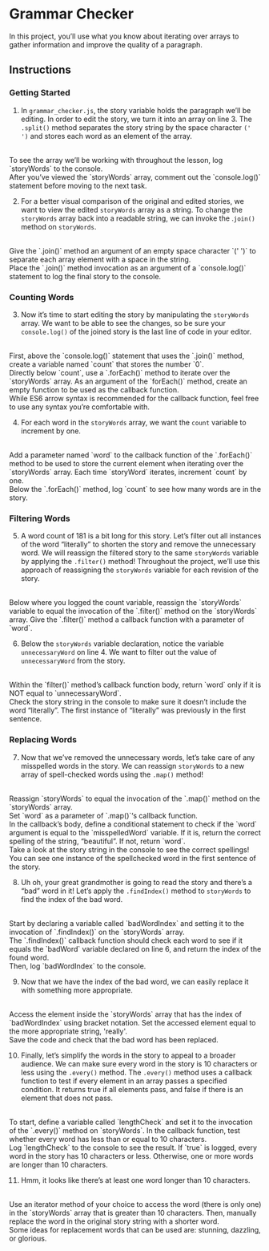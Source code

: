 # Grammar Checker
In this project, you’ll use what you know about iterating over arrays to gather information and improve the quality of a paragraph.

## Instructions

### Getting Started
1. In `grammar_checker.js`, the story variable holds the paragraph we’ll be editing. In order to edit the story, we turn it into an array on line 3. The `.split()` method separates the story string by the space character `(' ')` and stores each word as an element of the array.
<br>
To see the array we’ll be working with throughout the lesson, log `storyWords` to the console.
<br>
After you’ve viewed the `storyWords` array, comment out the `console.log()` statement before moving to the next task.

2. For a better visual comparison of the original and edited stories, we want to view the edited `storyWords` array as a string. To change the `storyWords` array back into a readable string, we can invoke the .`join()` method on `storyWords`.
<br>
Give the `.join()` method an argument of an empty space character `(' ')` to separate each array element with a space in the string.
<br>
Place the `.join()` method invocation as an argument of a `console.log()` statement to log the final story to the console.

### Counting Words

3. Now it’s time to start editing the story by manipulating the `storyWords` array. We want to be able to see the changes, so be sure your `console.log()` of the joined story is the last line of code in your editor.
<br>
First, above the `console.log()` statement that uses the `.join()` method, create a variable named `count` that stores the number `0`.
<br>
Directly below `count`, use a `.forEach()` method to iterate over the `storyWords` array. As an argument of the `forEach()` method, create an empty function to be used as the callback function.
<br>
While ES6 arrow syntax is recommended for the callback function, feel free to use any syntax you’re comfortable with.

4. For each word in the `storyWords` array, we want the `count` variable to increment by one.
<br>
Add a parameter named `word` to the callback function of the `.forEach()` method to be used to store the current element when iterating over the `storyWords` array. Each time `storyWord` iterates, increment `count` by one.
<br>
Below the `.forEach()` method, log `count` to see how many words are in the story.

### Filtering Words
5. A word count of 181 is a bit long for this story. Let’s filter out all instances of the word “literally” to shorten the story and remove the unnecessary word. We will reassign the filtered story to the same `storyWords` variable by applying the `.filter()` method! Throughout the project, we’ll use this approach of reassigning the `storyWords` variable for each revision of the story.
<br>
Below where you logged the count variable, reassign the `storyWords` variable to equal the invocation of the `.filter()` method on the `storyWords` array. Give the `.filter()` method a callback function with a parameter of `word`.

6. Below the `storyWords` variable declaration, notice the variable `unnecessaryWord` on line 4. We want to filter out the value of `unnecessaryWord` from the story.
<br>
Within the `filter()` method’s callback function body, return `word` only if it is NOT equal to `unnecessaryWord`.
<br>
Check the story string in the console to make sure it doesn’t include the word “literally”. The first instance of “literally” was previously in the first sentence.

### Replacing Words

7. Now that we’ve removed the unnecessary words, let’s take care of any misspelled words in the story. We can reassign `storyWords` to a new array of spell-checked words using the `.map()` method!
<br>
Reassign `storyWords` to equal the invocation of the `.map()` method on the `storyWords` array.
<br>
Set `word` as a parameter of `.map()`‘s callback function.
<br>
In the callback’s body, define a conditional statement to check if the `word` argument is equal to the `misspelledWord` variable. If it is, return the correct spelling of the string, “beautiful”. If not, return `word`.
<br>
Take a look at the story string in the console to see the correct spellings! You can see one instance of the spellchecked word in the first sentence of the story.

8. Uh oh, your great grandmother is going to read the story and there’s a “bad” word in it! Let’s apply the `.findIndex()` method to `storyWords` to find the index of the bad word.
<br>
Start by declaring a variable called `badWordIndex` and setting it to the invocation of `.findIndex()` on the `storyWords` array.
<br>
The `.findIndex()` callback function should check each word to see if it equals the `badWord` variable declared on line 6, and return the index of the found word.
<br>
Then, log `badWordIndex` to the console.

9. Now that we have the index of the bad word, we can easily replace it with something more appropriate.
<br>
Access the element inside the `storyWords` array that has the index of `badWordIndex` using bracket notation. Set the accessed element equal to the more appropriate string, 'really'.
<br>
Save the code and check that the bad word has been replaced.

10. Finally, let’s simplify the words in the story to appeal to a broader audience. We can make sure every word in the story is 10 characters or less using the `.every()` method. The `.every()` method uses a callback function to test if every element in an array passes a specified condition. It returns true if all elements pass, and false if there is an element that does not pass.
<br>
To start, define a variable called `lengthCheck` and set it to the invocation of the `.every()` method on `storyWords`. In the callback function, test whether every word has less than or equal to 10 characters.
<br>
Log `lengthCheck` to the console to see the result. If `true` is logged, every word in the story has 10 characters or less. Otherwise, one or more words are longer than 10 characters.

11. Hmm, it looks like there’s at least one word longer than 10 characters.
<br>
Use an iterator method of your choice to access the word (there is only one) in the `storyWords` array that is greater than 10 characters. Then, manually replace the word in the original story string with a shorter word.
<br>
Some ideas for replacement words that can be used are: stunning, dazzling, or glorious.